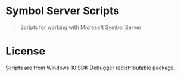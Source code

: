 # Symbol Server Scripts

> Scripts for working with Microsoft Symbol Server

# License

Scripts are from Windows 10 SDK Debugger redistributable package.
